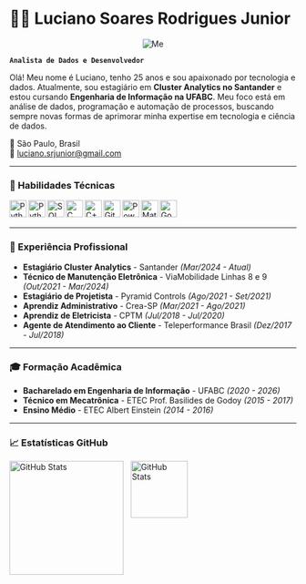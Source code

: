 # 🐱‍💻 Luciano Soares Rodrigues Junior

 <!--
<p align="center">
  <!--   <img src="https://github.com/Luciba/Investimentos/blob/main/me.png" alt="Cover Image" width="200"> -->
 <!--  <img src="https://github.com/Luciba/Investimentos/blob/main/me-ezgif.com-video-to-gif-converter%20(2).gif" alt="Me" />
<!--   <img src="https://github.com/Luciba/Investimentos/blob/main/me-ezgif.com-video-to-gif-converter%20(1).gif" alt="Me" /> -->
<!--  </p> -->

<p align="center">
<!--   <img src="https://github.com/Luciba/Investimentos/blob/main/me_2.gif" alt="Me" /> -->
  <img src="https://github.com/Luciba/Investimentos/blob/main/me_2_600.gif" alt="Me" />
</p>

<!-- ![Me](https://github.com/Luciba/Investimentos/blob/main/me-ezgif.com-video-to-gif-converter.gif) -->



<!--![Me](https://github.com/Luciba/Investimentos/blob/main/me-ezgif.com-video-to-gif-converter%20(2).gif)-->

**`Analista de Dados e Desenvolvedor`**

Olá! Meu nome é Luciano, tenho 25 anos e sou apaixonado por tecnologia e dados. Atualmente, sou estagiário em **Cluster Analytics no Santander** e estou cursando **Engenharia de Informação na UFABC**. Meu foco está em análise de dados, programação e automação de processos, buscando sempre novas formas de aprimorar minha expertise em tecnologia e ciência de dados.

📍 São Paulo, Brasil  
📧 luciano.srjunior@gmail.com

---

### 🔧 Habilidades Técnicas


<img align="left" alt="Python" title="Python" width="30px" src="https://cdn.jsdelivr.net/gh/devicons/devicon/icons/python/python-original.svg" />
<img align="left" alt="Python" title="Python" width="30px" src="https://cdn.jsdelivr.net/gh/devicons/devicon@latest/icons/apachespark/apachespark-original-wordmark.svg" />
<img align="left" alt="SQL" title="SQL" width="30px" src="https://cdn.jsdelivr.net/gh/devicons/devicon/icons/mysql/mysql-original.svg" />
<img align="left" alt="C" title="C" width="30px" src="https://cdn.jsdelivr.net/gh/devicons/devicon/icons/c/c-original.svg" />
<img align="left" alt="C++" title="C++" width="30px" src="https://cdn.jsdelivr.net/gh/devicons/devicon/icons/cplusplus/cplusplus-original.svg" />
<img align="left" alt="Git" title="Git" width="30px" src="https://cdn.jsdelivr.net/gh/devicons/devicon/icons/git/git-original.svg" />
<!-- <img align="left" alt="Excel" title="Excel" width="30px" src="https://upload.wikimedia.org/wikipedia/commons/8/86/Excel-Logo.svg" />
<img align="left" alt="AutoCAD" title="AutoCAD" width="30px" src="https://upload.wikimedia.org/wikipedia/commons/1/12/Autodesk_AutoCAD_2018_Logo.png" /> -->
<img align="left" alt="Power BI" title="Power BI" width="30px" src="https://upload.wikimedia.org/wikipedia/commons/c/cf/New_Power_BI_Logo.svg" />
<img align="left" alt="Matlab" title="Matlab" width="30px" src="https://cdn.jsdelivr.net/gh/devicons/devicon@latest/icons/matlab/matlab-original.svg" /> 
<img align="left" alt="Godot" title="Godot" width="30px" src="https://cdn.jsdelivr.net/gh/devicons/devicon@latest/icons/godot/godot-original.svg" /> 


<br/>
<br/>

---

### 💼 Experiência Profissional

- **Estagiário Cluster Analytics** - Santander _(Mar/2024 - Atual)_
- **Técnico de Manutenção Eletrônica** - ViaMobilidade Linhas 8 e 9 _(Out/2021 - Mar/2024)_
- **Estagiário de Projetista** - Pyramid Controls _(Ago/2021 - Set/2021)_
- **Aprendiz Administrativo** - Crea-SP _(Mar/2021 - Ago/2021)_
- **Aprendiz de Eletricista** - CPTM _(Jul/2018 - Jul/2020)_
- **Agente de Atendimento ao Cliente** - Teleperformance Brasil _(Dez/2017 - Jul/2018)_

---

### 🎓 Formação Acadêmica

- **Bacharelado em Engenharia de Informação** - UFABC _(2020 - 2026)_
- **Técnico em Mecatrônica** - ETEC Prof. Basilides de Godoy _(2015 - 2017)_
- **Ensino Médio** - ETEC Albert Einstein _(2014 - 2016)_

---

### 📈 Estatísticas GitHub


<p>
  <img 
    align="left" 
    alt="GitHub Stats" 
    height="200" 
    style="padding-right: 10px;" 
    src="https://github-readme-stats.vercel.app/api?username=Luciba&show_icons=true&theme=tokyonight&include_all_commits=true&locale=pt-br" 
  />

<img 
      align="left" 
      alt="GitHub Stats" 
      height="100" 
      src="https://github-readme-stats.vercel.app/api/top-langs/?username=Luciba&theme=tokyonight&layout=compact&custom_title=Tecnologias&langs_count=9" 
  />

</p>


